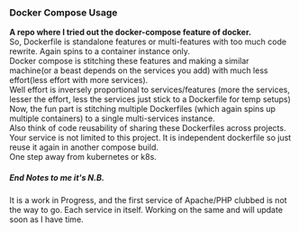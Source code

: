 
<h3>Docker Compose Usage</h3>

<b>A repo where I tried out the docker-compose feature of docker.</b>
<br/>
So, Dockerfile is standalone features or multi-features with too much code rewrite. Again spins to a container instance only.
<br/>
Docker compose is stitching these features and making a similar machine(or a beast depends on the services you add) with much less effort(less effort with more services).
<br/>
Well effort is inversely proportional to services/features (more the services, lesser the effort, less the services just stick to a Dockerfile for temp setups)
<br/>
Now, the fun part is stitching multiple Dockerfiles (which again spins up multiple containers) to a single multi-services instance.
<br/>
Also think of code reusability of sharing these Dockerfiles across projects. Your service is not limited to this project. It is independent dockerfile so just reuse it again in another compose build.
<br/>
One step away from kubernetes or k8s.
<br/>

<h5>End Notes to me it's N.B.</h5>
It is a work in Progress, and the first service of Apache/PHP clubbed is not the way to go.
Each service in itself.
Working on the same and will update soon as I have time.
